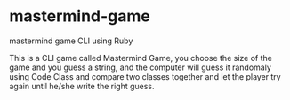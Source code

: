 # mastermind-game
mastermind game CLI using Ruby

This is a CLI game called Mastermind Game, you choose the size of the game and you guess a string, and the computer will guess it randomaly using Code Class 
and compare two classes together and let the player try again until he/she write the right guess.
